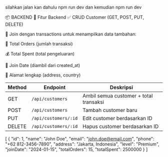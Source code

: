 silahkan jalan kan dahulu npm run dev dan kemudian npm run dev

📦 BACKEND
📌 Fitur Backend
✅ CRUD Customer (GET, POST, PUT, DELETE)

🔗 Join dengan transactions untuk menampilkan data tambahan:

🧾 Total Orders (jumlah transaksi)

💰 Total Spent (total pengeluaran)

📅 Join Date (diambil dari created_at)

📍 Alamat lengkap (address, country)


| Method | Endpoint             | Deskripsi                              |
| ------ | -------------------- | -------------------------------------- |
| GET    | `/api/customers`     | Ambil semua customer + total transaksi |
| POST   | `/api/customers`     | Tambah customer baru                   |
| PUT    | `/api/customers/:id` | Edit customer berdasarkan ID           |
| DELETE | `/api/customers/:id` | Hapus customer berdasarkan ID          |


[
  {
    "id": 1,
    "name": "John Doe",
    "email": "john.doe@email.com",
    "phone": "+62 812-3456-7890",
    "address": "Jakarta, Indonesia",
    "level": "Premium",
    "joinDate": "2024-01-15",
    "totalOrders": 15,
    "totalSpent": 2500000
  }
]

